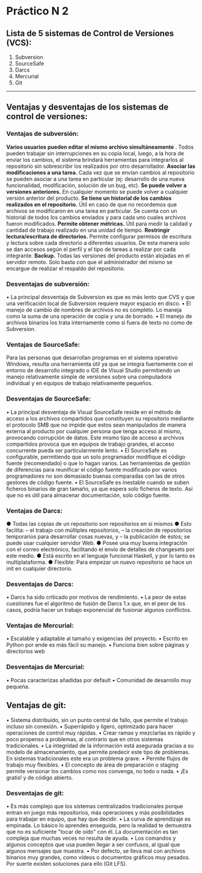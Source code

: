# Práctico N 2
## Lista de 5 sistemas de Control de Versiones (VCS):

1. Subversion
2. SourceSafe
3. Darcs
4. Mercurial
5. Git

___
## Ventajas y desventajas de los sistemas de control de versiones:
### Ventajas de subversión: 
**Varios usuarios pueden editar el mismo archivo simultáneamente** . Todos pueden trabajar sin interrupciones en su copia local, luego, a la hora de enviar los cambios, el sistema brindará herramientas para integrarlos al repositorio sin sobrescribir los realizados por otro desarrollador.
**Asociar las modificaciones a una tarea.** Cada vez que se envían cambios al repositorio se pueden asociar a una tarea en particular (ej: desarrollo de una nueva funcionalidad, modificación, solución de un bug, etc).
**Se puede volver a versiones anteriores.** En cualquier momento se puede volver a cualquier versión anterior del producto.
**Se tiene un historial de los cambios realizados en el repositorio.** Útil en caso de que no recordemos que archivos se modificaron en una tarea en particular. Se cuenta con un historial de todos los cambios enviados y para cada uno cuales archivos fueron modificados.
**Permite obtener métricas.** Útil para medir la calidad y cantidad de trabajo realizado en una unidad de tiempo.
**Restringir lectura/escritura de directorios.** Permite configurar permisos de escritura y lectura sobre cada directorio a diferentes usuarios. De esta manera solo se dan accesos según el perfil y el tipo de tareas a realizar por cada integrante.
**Backup.** Todas las versiones del producto están alojadas en el servidor remoto. Solo basta con que el administrador del mismo se encargue de realizar el respaldo del repositorio.
### Desventajas de subversión:
•	La principal desventaja de Subversion es que es más lento que CVS y que una verificación local de Subversion requiere mayor espacio en disco.
•	El manejo de cambio de nombres de archivos no es completo. Lo maneja como la suma de una operación de copia y una de borrado.
•	El manejo de archivos binarios los trata internamente como si fuera de texto no como de Subversion.
### Ventajas de SourceSafe:
Para las personas que desarrollan programas en el sistema operativo Windows, resulta una herramienta útil ya que se integra fuertemente con el entorno de desarrollo integrado o IDE de Visual Studio permitiendo un manejo relativamente simple de versiones sobre una computadora individual y en equipos de trabajo relativamente pequeños.
### Desventajas de SourceSafe:
•	La principal desventaja de Visual SourceSafe reside en el método de acceso a los archivos compartidos que constituyen su repositorio mediante el protocolo SMB que no impide que estos sean manipulados de manera externa al producto por cualquier persona que tenga acceso al mismo, provocando corrupción de datos. Este mismo tipo de acceso a archivos compartidos provoca que en equipos de trabajo grandes, el acceso concurrente pueda ser particularmente lento.
•	El SourceSafe es configurable, permitiendo que un solo programador modifique el código fuente (recomendado) o que lo hagan varios. Las herramientas de gestión de diferencias para reunificar el código fuente modificado por varios programadores no son demasiado buenas comparadas con las de otros gestores de código fuente.
•	El SourceSafe es inestable cuando se suben ficheros binarios de gran tamaño, ya que espera solo ficheros de texto. Así que no es útil para almacenar documentación, solo código fuente.
### Ventajas de Darcs:
● Todas las copias de un repositorio son repositorios en sí mismos 
● Esto facilita: 
– el trabajo con múltiples repositorios, 
– la creación de repositorios temporarios para desarrollar cosas nuevas, y 
– la publicación de éstos; se puede usar cualquier servidor Web.
● Posee una muy buena integración con el correo electrónico, facilitando el envío de detalles de changesets por este medio. 
● Está escrito en el lenguaje funcional Haskell, y por lo tanto es multiplataforma. 
● Flexible: Para empezar un nuevo repositorio se hace un init en cualquier directorio.
### Desventajas de Darcs:
•	Darcs ha sido criticado por motivos de rendimiento.
•	La peor de estas cuestiones fue el algoritmo de fusión de Darcs 1.x que, en el peor de los casos, podría hacer un trabajo exponencial de fusionar algunos conflictos.
### Ventajas de Mercurial:
•	Escalable y adaptable al tamaño y exigencias del proyecto.
•	Escrito en Python por ende es más fácil su manejo.
•	Funciona bien sobre páginas y directorios web
### Desventajas de Mercurial:
•	Pocas caracterizas añadidas por default
•	Comunidad de desarrollo muy pequeña.
## Ventajas de git:
•	Sistema distribuido, sin un punto central de fallo, que permite el trabajo incluso sin conexión.
•	Superrápido y ligero, optimizado para hacer operaciones de control muy rápidas.
•	Crear ramas y mezclarlas es rápido y poco propenso a problemas, al contrario que en otros sistemas tradicionales.
•	La integridad de la información está asegurada gracias a su modelo de almacenamiento, que permite predecir este tipo de problemas. En sistemas tradicionales este era un problema grave.
•	Permite flujos de trabajo muy flexibles.
•	El concepto de área de preparación o staging permite versionar los cambios como nos convenga, no todo o nada.
•	¡Es gratis! y de código abierto.
### Desventajas de git:
•	Es más complejo que los sistemas centralizados tradicionales porque entran en juego más repositorios, más operaciones y más posibilidades para trabajar en equipo, que hay que decidir.
•	La curva de aprendizaje es empinada. Lo básico lo aprendes enseguida, pero la realidad te demuestra que no es suficiente "tocar de oído" con él. La documentación es tan compleja que muchas veces no resulta de ayuda.
•	Los comandos y algunos conceptos que usa pueden llegar a ser confusos, al igual que algunos mensajes que muestra.
•	Por defecto, se lleva mal con archivos binarios muy grandes, como vídeos o documentos gráficos muy pesados. Por suerte existen soluciones para ello (Git LFS).